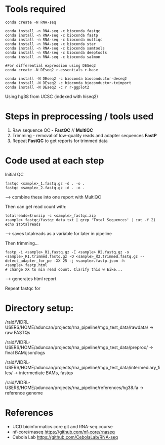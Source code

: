 # Tools required
```
conda create -N RNA-seq

conda install -n RNA-seq -c bioconda fastqc
conda install -n RNA-seq -c bioconda fastp
conda install -n RNA-seq -c bioconda multiqc
conda install -n RNA-seq -c bioconda star
conda install -n RNA-seq -c bioconda samtools
conda install -n RNA-seq -c bioconda deeptools
conda install -n RNA-seq -c bioconda salmon

#For differential expression using DESeq2
conda create -N DEseq2 r-essentials r-base

conda install -N DEseq2 -c bioconda bioconductor-deseq2
conda install -N DEseq2 -c bioconda bioconductor-tximport 
conda install -N DEseq2 -c r r-ggplot2
```

Using hg38 from UCSC (indexed with hiseq2)

# Steps in preprocessing / tools used
1. Raw sequence QC - **FastQC** // **MultiQC**
2. Trimming - removal of low-quality reads and adapter sequences **FastP**
3. Repeat **FastQC** to get reports for trimmed data

# Code used at each step

Initial QC
```
fastqc <sample>_1.fastq.gz -d . -o .
fastqc <sample>_2.fastq.gz -d . -o .
```


--> combine these into one report with MultiQC


Then can get read count with:
```
totalreads=$(unzip -c <sample>_fastqc.zip <sample>_fastqc/fastqc_data.txt | grep 'Total Sequences' | cut -f 2)
echo $totalreads
```
--> saves totalreads as a variable for later in pipeline


Then trimming...
```
fastp -i <sample>_R1.fastq.gz -I <sample>_R2.fastq.gz -o <sample>_R1.trimmed.fastq.gz -O <sample>_R2.trimmed.fastq.gz --detect_adapter_for_pe -XX 25 -j <sample>.fastp.json -h <sample>.fastp.html
# change XX to min read count. Clarify this w Eike...
```
--> generates html report


Repeat fastqc for 


# Directory setup:
/raid/VIDRL-USERS/HOME/aduncan/projects/rna_pipeline/mgp_test_data/rawdata/ 
→ raw FASTQs

/raid/VIDRL-USERS/HOME/aduncan/projects/rna_pipeline/mgp_test_data/preproc/ 
→ final BAM/json/logs

/raid/VIDRL-USERS/HOME/aduncan/projects/rna_pipeline/mgp_test_data/intermediary_files/ 
→ intermediate BAMs, fastqs

/raid/VIDRL-USERS/HOME/aduncan/projects/rna_pipeline/references/hg38.fa 
→ reference genome


# References
- UCD bioinformatics core git and RNA-seq course
- nf-core/rnaseq https://github.com/nf-core/rnaseq
- Cebola Lab https://github.com/CebolaLab/RNA-seq
